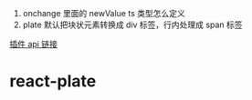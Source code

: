 1. onchange 里面的 newValue ts 类型怎么定义
2. plate 默认把块状元素转换成 div 标签，行内处理成 span 标签

[插件 api 链接](https://plate-api.udecode.io/)

# react-plate
